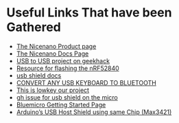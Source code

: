 Useful Links That have been Gathered
====================================
- [The Nicenano Product page](https://www.littlekeyboards.com/products/nice-nano)
- [The Nicenano Docs Page](https://docs.nicekeyboards.com/#/nice!nano/)
- [USB to USB project on geekhack](https://geekhack.org/index.php?topic=80421)
- [Resource for flashing the nRF52840](https://learn.sparkfun.com/tutorials/nrf52840-development-with-arduino-and-circuitpython/all)
- [usb shield docs](https://www.arduino.cc/en/Main/ArduinoUSBHostShield&lang=)
- [CONVERT ANY USB KEYBOARD TO BLUETOOTH](https://hackaday.com/2016/09/04/convert-any-usb-keyboard-to-bluetooth/)
- [This is lowkey our project](https://imgur.com/a/eIk8Y)
- [gh issue for usb shield on the micro](https://github.com/felis/USB_Host_Shield_2.0/issues/392)
- [Bluemicro Getting Started Page](http://bluemicro.jpconstantineau.com/docs/)
- [Arduino’s USB Host Shield using same Chip (Max3421)](https://www.arduino.cc/en/Main/ArduinoUSBHostShield&lang=)
